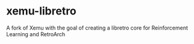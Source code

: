 # xemu-libretro
A fork of Xemu with the goal of creating a libretro core for Reinforcement Learning and RetroArch
